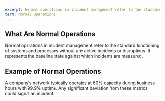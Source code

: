 ```yaml
---
excerpt: Normal operations in incident management refer to the standard functioning of systems and processes without any active incidents or disruptions.
term: Normal Operations
---
```

## What Are Normal Operations

Normal operations in incident management refer to the standard functioning of systems and processes without any active incidents or disruptions. It represents the baseline state against which incidents are measured.

## Example of Normal Operations

A company's network typically operates at 60% capacity during business hours with 99.9% uptime. Any significant deviation from these metrics could signal an incident.